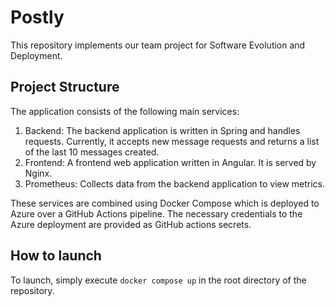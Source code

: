 # Postly
This repository implements our team project for Software Evolution and Deployment.

## Project Structure
The application consists of the following main services:
1. Backend: The backend application is written in Spring and handles requests. Currently, it accepts new message requests and returns a list of the last 10 messages created.
2. Frontend: A frontend web application written in Angular. It is served by Nginx.
3. Prometheus: Collects data from the backend application to view metrics.

These services are combined using Docker Compose which is deployed to Azure over a GitHub Actions pipeline.
The necessary credentials to the Azure deployment are provided as GitHub actions secrets. 

## How to launch
To launch, simply execute `docker compose up` in the root directory of the repository.